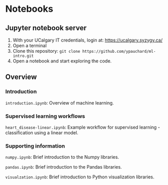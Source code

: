 # Notebooks
## Jupyter notebook server

1. With your UCalgary IT credentials, login at: https://ucalgary.syzygy.ca/
1. Open a terminal
1. Clone this repository: `git clone https://github.com/ypauchard/ml-intro.git`
1. Open a notebook and start exploring the code.

## Overview

### Introduction
`introduction.ipynb`: Overview of machine learning.

### Supervised learning workflows
`heart_disease-linear.ipynb`: Example workflow for supervised learning - classification using a linear model.

### Supporting information
`numpy.ipynb`: Brief introduction to the Numpy libraries.

`pandas.ipynb`: Brief introduction to the Pandas libraries.

`visualzation.ipynb`: Brief introduction to Python visualization libraries.

































